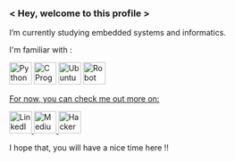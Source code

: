 ### < Hey, welcome to this profile > 
I’m currently studying embedded systems and informatics.

I'm familiar with :

<img src="https://img.icons8.com/dusk/64/000000/python.png"
     alt="Python"
     height="40"
     width="40"/>
<img src="https://img.icons8.com/dusk/64/000000/c-programming.png"
     alt="C Programming"
     height="40"
     width="40"/>
<img src="https://img.icons8.com/color/48/000000/ubuntu.png"
     alt="Ubuntu"
     height="40"
     width="40"/>
<a href= "https://en.wikipedia.org/wiki/Robotics/">
     <img src="https://img.icons8.com/color/48/000000/robot.png"
     alt="Robot"
     height="40"
     width="40"/>
     
For now, you can check me out more on:

<a href="https://www.linkedin.com/in/vishal-sivakumar-245a8b7a/">
  <img src="https://img.icons8.com/color/48/000000/linkedin-circled.png"
       alt="LinkedIn"
       height="40"
       width="40"/>
</a><a href="https://medium.com/@gigageeks10.9">
  <img src="https://img.icons8.com/color/48/000000/medium-monogram.png"
       alt="Medium"
       height="40"
       width="40"/>
</a>
<a href="https://www.hackerrank.com/WiresharkIO">
     <img src="https://img.icons8.com/windows/32/000000/hackerrank.png" 
          alt="HackerRank" 
          width="40" 
          height="40"/>
</a>




I hope that, you will have a nice time here !!

<!--
**WiresharkIO/WiresharkIO** is a ✨ _special_ ✨ repository because its `README.md` (this file) appears on your GitHub profile.

Here are some ideas to get you started:

- 🔭 I’m currently working on ...
- 🌱 I’m currently learning ...
- 👯 I’m looking to collaborate on ...
- 🤔 I’m looking for help with ...
- 💬 Ask me about ...
- 📫 How to reach me: ...
- 😄 Pronouns: ...
- ⚡ Fun fact: ...
-->
